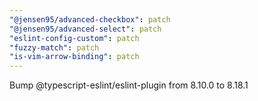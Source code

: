 ```yaml
---
"@jensen95/advanced-checkbox": patch
"@jensen95/advanced-select": patch
"eslint-config-custom": patch
"fuzzy-match": patch
"is-vim-arrow-binding": patch
---
```


Bump @typescript-eslint/eslint-plugin from 8.10.0 to 8.18.1

